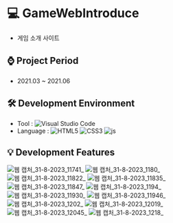 # 💻 GameWebIntroduce
  - 게임 소개 사이트

## ⌚ Project Period
  - 2021.03 ~ 2021.06

## 🛠 Development Environment
  -  Tool : ![Visual Studio Code](https://img.shields.io/badge/Visual_Studio_Code-0078D4?style=for-the-badge&logo=visual%20studio%20code&logoColor=white)
  -  Language : ![HTML5](https://img.shields.io/badge/HTML5-E34F26?style=for-the-badge&logo=html5&logoColor=white) ![CSS3](https://img.shields.io/badge/CSS3-1572B6?style=for-the-badge&logo=css3&logoColor=white) ![js](https://img.shields.io/badge/JavaScript-F7DF1E?style=for-the-badge&logo=JavaScript&logoColor=white)

## 💡 Development Features
![웹 캡처_31-8-2023_11741_](https://github.com/r3795/GameWebIntroduce/assets/105268338/37f7ecdb-a035-4302-839a-8bafdbe913da)
![웹 캡처_31-8-2023_1180_](https://github.com/r3795/GameWebIntroduce/assets/105268338/edf26a7d-1bdb-4f3e-812d-780ab7d78dfa)
![웹 캡처_31-8-2023_11822_](https://github.com/r3795/GameWebIntroduce/assets/105268338/eb3b7c82-15ba-4f29-aea6-e719dbb3af91)
![웹 캡처_31-8-2023_11835_](https://github.com/r3795/GameWebIntroduce/assets/105268338/ae21295e-876e-4920-b5e1-f92720084085)
![웹 캡처_31-8-2023_11847_](https://github.com/r3795/GameWebIntroduce/assets/105268338/70295464-e053-4fc5-93ae-735250d49af8)
![웹 캡처_31-8-2023_1194_](https://github.com/r3795/GameWebIntroduce/assets/105268338/8a5d077a-1b23-4778-838c-1c0cadd1878b)
![웹 캡처_31-8-2023_11930_](https://github.com/r3795/GameWebIntroduce/assets/105268338/dfbf750c-4126-4603-96b9-95d5e33cee95)
![웹 캡처_31-8-2023_11946_](https://github.com/r3795/GameWebIntroduce/assets/105268338/dd0c11f3-b02b-4f76-acc1-122ce2d492de)
![웹 캡처_31-8-2023_1202_](https://github.com/r3795/GameWebIntroduce/assets/105268338/34e8609c-76a7-4352-8577-8632ec2867b6)
![웹 캡처_31-8-2023_12019_](https://github.com/r3795/GameWebIntroduce/assets/105268338/ef8e4811-decf-4189-9e76-e7cb556c5673)
![웹 캡처_31-8-2023_12045_](https://github.com/r3795/GameWebIntroduce/assets/105268338/0900d7bd-38fb-4857-b077-d42440efafff)
![웹 캡처_31-8-2023_1218_](https://github.com/r3795/GameWebIntroduce/assets/105268338/51b2297a-af11-4d3a-9ad6-0114d26b55d3)
